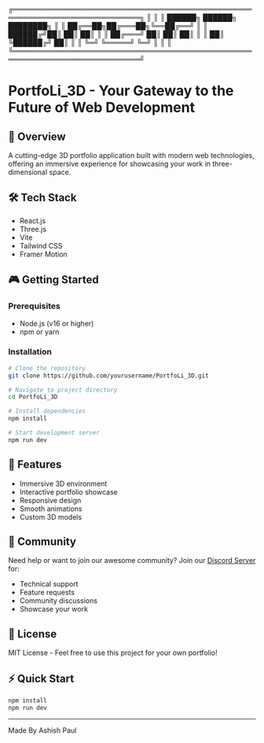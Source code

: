 ╔════════════════════════════════════════════════════════════════════════════╗
║                                                                            ║
║                        ██████╗  ██████╗ ████████╗                         ║
║                        ██╔══██╗██╔═══██╗╚══██╔══╝                         ║
║                        ██████╔╝██║   ██║   ██║                            ║
║                        ██╔═══╝ ██║   ██║   ██║                            ║
║                        ██║     ╚██████╔╝   ██║                            ║
║                        ╚═╝      ╚═════╝    ╚═╝                            ║
║                                                                            ║
╚════════════════════════════════════════════════════════════════════════════╝

# PortfoLi_3D - Your Gateway to the Future of Web Development

## 🚀 Overview
A cutting-edge 3D portfolio application built with modern web technologies, offering an immersive experience for showcasing your work in three-dimensional space.

## 🛠️ Tech Stack
- React.js
- Three.js
- Vite
- Tailwind CSS
- Framer Motion

## 🎮 Getting Started

### Prerequisites
- Node.js (v16 or higher)
- npm or yarn

### Installation
```bash
# Clone the repository
git clone https://github.com/yourusername/PortfoLi_3D.git

# Navigate to project directory
cd PortfoLi_3D

# Install dependencies
npm install

# Start development server
npm run dev
```

## 🌟 Features
- Immersive 3D environment
- Interactive portfolio showcase
- Responsive design
- Smooth animations
- Custom 3D models

## 🤝 Community
Need help or want to join our awesome community? 
Join our [Discord Server](https://discord.gg/shDEGBSe2d) for:
- Technical support
- Feature requests
- Community discussions
- Showcase your work

## 📝 License
MIT License - Feel free to use this project for your own portfolio!

## ⚡ Quick Start
```bash
npm install
npm run dev
```

---
Made By Ashish Paul
